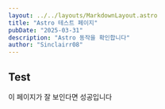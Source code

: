 ```yaml
---
layout: ../../layouts/MarkdownLayout.astro
title: "Astro 테스트 페이지"
pubDate: "2025-03-31"
description: "Astro 동작을 확인합니다"
author: "Sinclairr08"
---
```


## Test

이 페이지가 잘 보인다면 성공입니다
